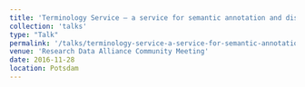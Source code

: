```yaml
---
title: 'Terminology Service – a service for semantic annotation and discovery of interdisciplinary research data'
collection: 'talks'
type: "Talk"
permalink: '/talks/terminology-service-a-service-for-semantic-annotation-and-discovery-of-interdisciplinary-research-data'
venue: 'Research Data Alliance Community Meeting'
date: 2016-11-28
location: Potsdam
---
```


